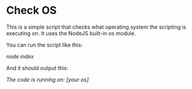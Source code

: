 # Check OS

This is a simple script that checks what operating system the scripting is executing on. It uses the NodeJS built-in os module.

You can run the script like this:

*node index*

And it should output this:

*The code is running on: [your os]*
